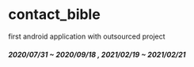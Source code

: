# contact_bible
first android application with outsourced project

##### 2020/07/31 ~ 2020/09/18 , 2021/02/19 ~ 2021/02/21

